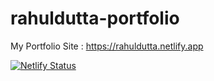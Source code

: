 # rahuldutta-portfolio
My Portfolio Site :
https://rahuldutta.netlify.app

[![Netlify Status](https://api.netlify.com/api/v1/badges/4c623c77-a0de-4878-a05a-c31992742984/deploy-status)](https://rahuldutta.netlify.app/)

